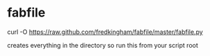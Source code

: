 fabfile
=======
curl -O https://raw.github.com/fredkingham/fabfile/master/fabfile.py

creates everything in the directory so run this from your script root
